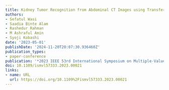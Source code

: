 ```yaml
---
title: Kidney Tumor Recognition from Abdominal CT Images using Transfer Learning
authors:
- Sefatul Wasi
- Saadia Binte Alam
- Rashedur Rahman
- M Ashraful Amin
- Syoji Kobashi
date: '2023-05-01'
publishDate: '2024-11-20T20:07:30.936460Z'
publication_types:
- paper-conference
publication: '*2023 IEEE 53rd International Symposium on Multiple-Valued Logic (ISMVL)*'
doi: 10.1109/ismvl57333.2023.00021
links:
- name: URL
  url: https://doi.org/10.1109%2Fismvl57333.2023.00021
---
```

